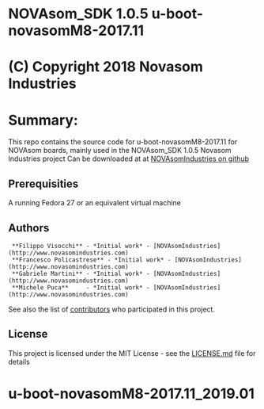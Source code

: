 # NOVAsom_SDK 1.0.5 u-boot-novasomM8-2017.11
# (C) Copyright 2018 Novasom Industries
Summary:
======== 
This repo contains the source code for u-boot-novasomM8-2017.11 for NOVAsom boards,
mainly used in the NOVAsom_SDK 1.0.5 Novasom Industries project
Can be downloaded at at [NOVAsomIndustries on github](https://novasomindustries.github.io/u-boot-novasomM8-2017.11_1.0.5/)
## Prerequisities
A running Fedora 27 or an equivalent virtual machine

## Authors
```
 **Filippo Visocchi** - *Initial work* - [NOVAsomIndustries](http://www.novasomindustries.com)
 **Francesco Policastrese** - *Initial work* - [NOVAsomIndustries](http://www.novasomindustries.com)
 **Gabriele Martini** - *Initial work* - [NOVAsomIndustries](http://www.novasomindustries.com)
 **Michele Puca**     - *Initial work* - [NOVAsomIndustries](http://www.novasomindustries.com)
```
See also the list of [contributors](https://gitlab.com/NovasomIndustries/Doc/contributors) who participated in this project.

## License

This project is licensed under the MIT License - see the [LICENSE.md](LICENSE.md) file for details

# u-boot-novasomM8-2017.11_2019.01
